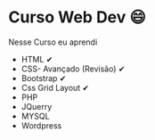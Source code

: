 # Curso Web Dev :smile:
Nesse Curso eu aprendi 
* HTML ✔
* CSS- Avançado (Revisão) ✔
* Bootstrap ✔
* Css Grid Layout ✔
* PHP 
* JQuerry 
* MYSQL 
* Wordpress 
